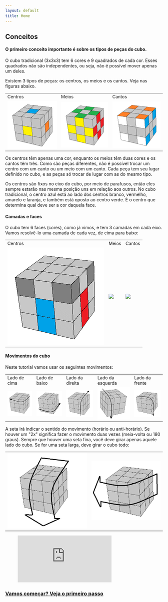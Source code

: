 ```yaml
---
layout: default
title: Home
---
```

## Conceitos

#### O primeiro conceito importante é sobre os tipos de peças do cubo.

O cubo tradicional (3x3x3) tem 6 cores e 9 quadrados de cada cor. Esses quadrados não são independentes, ou seja, não é possível mover apenas um deles.

Existem 3 tipos de peças: os centros, os meios e os cantos. Veja nas figuras abaixo.

<table class="no-border">
  <tr>
    <td>Centros</td>
    <td>Meios</td>
    <td>Cantos</td>
  </tr>
  <tr>
    <td><img src="images/centros.png" class="three-cubes"></td>
    <td><img src="images/meios.png" class="three-cubes"></td>
    <td><img src="images/cantosb.png" class="three-cubes"></td>
  </tr>
</table>

Os centros têm apenas uma cor, enquanto os meios têm duas cores e os cantos têm três. Como são peças diferentes, não é possível trocar um centro com um canto ou um meio com um canto. Cada peça tem seu lugar definido no cubo, e as peças só trocar de lugar com as do mesmo tipo.

Os centros são fixos no eixo do cubo, por meio de parafusos, então eles sempre estarão nas mesma posição uns em relação aos outros. No cubo tradicional, o centro azul está ao lado dos centros branco, vermelho, amarelo e laranja, e também está oposto ao centro verde. É o centro que determina qual deve ser a cor daquela face.


#### Camadas e faces

O cubo tem 6 faces (cores), como já vimos, e tem 3 camadas em cada eixo. Vamos resolvê-lo uma camada de cada vez, de cima para baixo:

<table class="no-border">
  <tr>
    <td>Centros</td>
    <td>Meios</td>
    <td>Cantos</td>
  </tr>
  <tr>
    <td><img src="images/camada1.png" class="three-cubes"></td>
    <td><img src="images/camada2.png" class="three-cubes"></td>
    <td><img src="images/camada3.png" class="three-cubes"></td>
  </tr>
</table>


#### Movimentos do cubo

Neste tutorial vamos usar os seguintes movimentos:

<table class="no-border">
  <tr>
    <td>Lado de cima</td>
    <td>Lado de baixo</td>
    <td>Lado da direita</td>
    <td>Lado da esquerda</td>
    <td>Lado da frente</td>
  </tr>
  <tr>
    <td><img src="images/U move.png" class="five-cubes"></td>
    <td><img src="images/D move.png" class="five-cubes"></td>
    <td><img src="images/R move.png" class="five-cubes"></td>
    <td><img src="images/L move.png" class="five-cubes"></td>
    <td><img src="images/F move.png" class="five-cubes"></td>
  </tr>
</table>

A seta irá indicar o sentido do movimento (horário ou anti-horário). Se houver um "2x" significa fazer o movimento duas vezes (meia-volta ou 180 graus). Sempre que houver uma seta fina, você deve girar apenas aquele lado do cubo. Se for uma seta larga, deve girar o cubo todo:

<table class="no-border">
  <tr>
    <td><img src="images/x-.png" class="two-cubes"></td>
    <td><img src="images/y.png" class="two-cubes"></td>
  </tr>
</table>


<figure class="video_container">
  <iframe src="https://www.youtube.com/embed/8IF4Sm00DDE" frameborder="0" allowfullscreen="true"> </iframe>
</figure>

### [Vamos começar? Veja o primeiro passo](cruz.html)